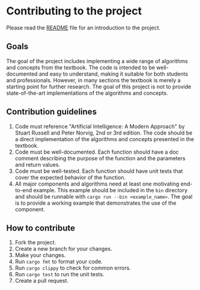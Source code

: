 # Contributing to the project

Please read the [README](README.md) file for an introduction to the project.

## Goals

The goal of the project includes implementing a wide range of algorithms and
concepts from the textbook. The code is intended to be well-documented and easy
to understand, making it suitable for both students and professionals. However,
in many sections the textbook is merely a starting point for further research.
The goal of this project is not to provide state-of-the-art implementations of
the algorithms and concepts.

## Contribution guidelines

1. Code must reference "Artificial Intelligence: A Modern Approach" by Stuart
Russell and Peter Norvig, 2nd or 3rd edition. The code should be a direct
implementation of the algorithms and concepts presented in the textbook.
2. Code must be well-documented. Each function should have a doc comment
describing the purpose of the function and the parameters and return values.
3. Code must be well-tested. Each function should have unit tests that cover the
expected behavior of the function.
4. All major components and algorithms need at least one motivating end-to-end
example. This example should be included in the `bin` directory and should be
runnable with `cargo run --bin <example_name>`. The goal is to provide a working
example that demonstrates the use of the component.

## How to contribute

1. Fork the project.
2. Create a new branch for your changes.
3. Make your changes.
4. Run `cargo fmt` to format your code.
5. Run `cargo clippy` to check for common errors.
6. Run `cargo test` to run the unit tests.
7. Create a pull request.